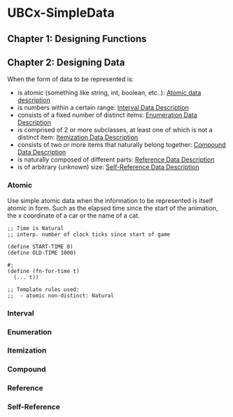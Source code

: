 # UBCx-SimpleData

## Chapter 1: Designing Functions


## Chapter 2: Designing Data

When the form of data to be represented is:

- is atomic (something like string, int, boolean, etc..): [Atomic data description](#Atomic)
- is numbers within a certain range: [Interval Data Description](#Interval)
- consists of a fixed number of distinct items: [Enumeration Data Description](#Enumeration)
- is comprised of 2 or more subclasses, at least one of which is not a distinct item: [Itemization Data Description](#Itemization) 
- consists of two or more items that naturally belong together: [Compound Data Description](#Compound)
- is naturally composed of different parts: [Reference Data Description](#Reference)
- is of arbitrary (unknown) size: [Self-Reference Data Description](#Self-Reference)

### Atomic
Use simple atomic data when the information to be represented is itself atomic in form. Such as the elapsed time since the start of the animation, 
the x coordinate of a car or the name of a cat.

```
;; Time is Natural
;; interp. number of clock ticks since start of game

(define START-TIME 0)
(define OLD-TIME 1000)

#;
(define (fn-for-time t)
  (... t))

;; Template rules used:
;;  - atomic non-distinct: Natural

```

### Interval

### Enumeration

### Itemization

### Compound

### Reference

### Self-Reference
